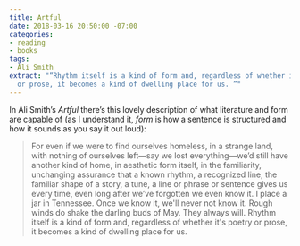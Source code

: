 ```yaml
---
title: Artful
date: 2018-03-16 20:50:00 -07:00
categories:
- reading
- books
tags:
- Ali Smith
extract: "“Rhythm itself is a kind of form and, regardless of whether it's poetry
  or prose, it becomes a kind of dwelling place for us. ”"
---
```


In Ali Smith’s *Artful* there’s this lovely description of what literature and form are capable of (as I understand it, *form* is how a sentence is structured and how it sounds as you say it out loud): 

> For even if we were to find ourselves homeless, in a strange land, with nothing of ourselves left—say we lost everything—we’d still have another kind of home, in aesthetic form itself, in the familiarity, unchanging assurance that a known rhythm, a recognized line, the familiar shape of a story, a tune, a line or phrase or sentence gives us every time, even long after we’ve forgotten we even know it. I place a jar in Tennessee. Once we know it, we'll never not know it. Rough winds do shake the darling buds of May. They always will. Rhythm itself is a kind of form and, regardless of whether it's poetry or prose, it becomes a kind of dwelling place for us. 